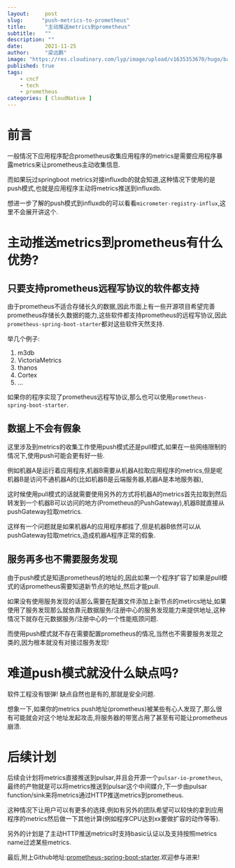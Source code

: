 ```yaml
---
layout:     post 
slug:      "push-metrics-to-prometheus"
title:      "主动推送metrics到prometheus"
subtitle:   ""
description: ""
date:       2021-11-25
author:     "梁远鹏"
image: "https://res.cloudinary.com/lyp/image/upload/v1635353670/hugo/banner/pexels-helena-lopes-2253275.jpg"
published: true
tags:
    - cncf 
    - tech
    - prometheus
categories: [ CloudNative ]
---
```


# 前言  

一般情况下应用程序配合prometheus收集应用程序的metrics是需要应用程序暴露metrics来让prometheus主动收集信息.  

而如果玩过springboot metrics对接influxdb的就会知道,这种情况下使用的是push模式,也就是应用程序主动将metrics推送到influxdb.  

想进一步了解的push模式到influxdb的可以看看`micrometer-registry-influx`,这里不会展开讲这个.  

# 主动推送metrics到prometheus有什么优势?  

## 只要支持prometheus远程写协议的软件都支持  

由于prometheus不适合存储长久的数据,因此市面上有一些开源项目希望完善prometheus存储长久数据的能力,这些软件都支持prometheus的远程写协议,因此`prometheus-spring-boot-starter`都对这些软件天然支持.  

举几个例子:  

1. m3db  
2. VictoriaMetrics
3. thanos
4. Cortex
5. ...

如果你的程序实现了prometheus远程写协议,那么也可以使用`prometheus-spring-boot-starter`.

## 数据上不会有假象

这里涉及到metrics的收集工作使用push模式还是pull模式,如果在一些网络限制的情况下,使用push可能会更有好一些.  

例如机器A是运行着应用程序,机器B需要从机器A拉取应用程序的metrics,但是呢机器B是访问不通机器A的(比如机器B是云端服务器,机器A是本地服务器),  

这时候使用pull模式的话就需要使用另外的方式将机器A的metrics首先拉取到然后转发到一个机器B可以访问的地方(Prometheus的PushGateway),机器B就直接从pushGateway拉取metrics.  

这样有一个问题就是如果机器A的应用程序都挂了,但是机器B依然可以从pushGateway拉取metrics,造成机器A程序正常的假象.  

## 服务再多也不需要服务发现  

由于push模式是知道prometheus的地址的,因此如果一个程序扩容了如果是pull模式的话prometheus需要知道新节点的地址,然后才能pull.  

如果没有使用服务发现的话那么需要在配置文件添加上新节点的metircs地址,如果使用了服务发现那么就依靠元数据服务/注册中心的服务发现能力来提供地址,这种情况下就存在元数据服务/注册中心的一个性能瓶颈问题.

而使用push模式就不存在需要配置prometheus的情况,当然也不需要服务发现之类的,因为根本就没有对接过服务发现!

# 难道push模式就没什么缺点吗?  

软件工程没有银弹! 缺点自然也是有的,那就是安全问题.  

想象一下,如果你的metrics push地址(prometheus)被某些有心人发现了,那么很有可能就会对这个地址发起攻击,将服务器的带宽占用了甚至有可能让prometheus崩溃.

# 后续计划  

后续会计划将metrics直接推送到pulsar,并且会开源一个`pulsar-io-prometheus`,最终的产物就是可以将metrics推送到pulsar这个中间媒介,下一步由pulsar function/sink来将metrics通过HTTP推送metrics到prometheus.  

这种情况下让用户可以有更多的选择,例如有另外的团队希望可以较快的拿到应用程序的metrics然后做一下其他计算(例如程序CPU达到xx要做扩容的动作等等).  

另外的计划是了主动HTTP推送metrics时支持basic认证以及支持按照metrics name过滤某些metrics.  

最后,附上Github地址:[prometheus-spring-boot-starter](https://github.com/yunhorn/prometheus-spring-boot-starter).欢迎参与进来!
